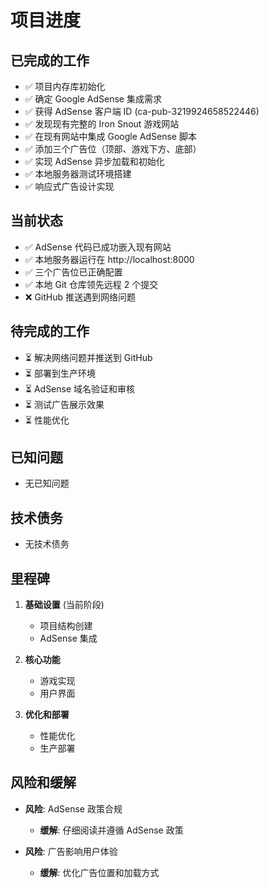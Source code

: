 # 项目进度

## 已完成的工作
- ✅ 项目内存库初始化
- ✅ 确定 Google AdSense 集成需求
- ✅ 获得 AdSense 客户端 ID (ca-pub-3219924658522446)
- ✅ 发现现有完整的 Iron Snout 游戏网站
- ✅ 在现有网站中集成 Google AdSense 脚本
- ✅ 添加三个广告位（顶部、游戏下方、底部）
- ✅ 实现 AdSense 异步加载和初始化
- ✅ 本地服务器测试环境搭建
- ✅ 响应式广告设计实现

## 当前状态
- ✅ AdSense 代码已成功嵌入现有网站
- ✅ 本地服务器运行在 http://localhost:8000
- ✅ 三个广告位已正确配置
- ✅ 本地 Git 仓库领先远程 2 个提交
- ❌ GitHub 推送遇到网络问题

## 待完成的工作
- ⏳ 解决网络问题并推送到 GitHub
- ⏳ 部署到生产环境
- ⏳ AdSense 域名验证和审核
- ⏳ 测试广告展示效果
- ⏳ 性能优化

## 已知问题
- 无已知问题

## 技术债务
- 无技术债务

## 里程碑
1. **基础设置** (当前阶段)
   - 项目结构创建
   - AdSense 集成

2. **核心功能**
   - 游戏实现
   - 用户界面

3. **优化和部署**
   - 性能优化
   - 生产部署

## 风险和缓解
- **风险**: AdSense 政策合规
  - **缓解**: 仔细阅读并遵循 AdSense 政策

- **风险**: 广告影响用户体验
  - **缓解**: 优化广告位置和加载方式